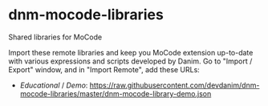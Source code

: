 # dnm-mocode-libraries

Shared libraries for MoCode

Import these remote libraries and keep you MoCode extension up-to-date with various expressions and scripts developed by Danim. Go to "Import / Export" window, and in "Import Remote", add these URLs:

- _Educational_ / _Demo_: <https://raw.githubusercontent.com/devdanim/dnm-mocode-libraries/master/dnm-mocode-library-demo.json>
